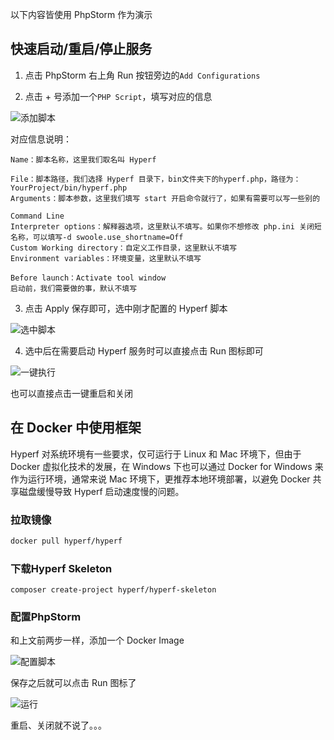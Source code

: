 以下内容皆使用 PhpStorm 作为演示

## 快速启动/重启/停止服务

1. 点击 PhpStorm 右上角 Run 按钮旁边的`Add Configurations`

2. 点击 + 号添加一个`PHP Script`，填写对应的信息

![添加脚本](//cdn.jsdelivr.net/gh/lufeibot/notes@master/docs/images/hyperf/hyperf-1.png)

对应信息说明：

```
Name：脚本名称，这里我们取名叫 Hyperf

File：脚本路径，我们选择 Hyperf 目录下，bin文件夹下的hyperf.php，路径为：YourProject/bin/hyperf.php
Arguments：脚本参数，这里我们填写 start 开启命令就行了，如果有需要可以写一些别的

Command Line
Interpreter options：解释器选项，这里默认不填写。如果你不想修改 php.ini 关闭短名称，可以填写-d swoole.use_shortname=Off
Custom Working directory：自定义工作目录，这里默认不填写
Environment variables：环境变量，这里默认不填写

Before launch：Activate tool window
启动前，我们需要做的事，默认不填写
```

3. 点击 Apply 保存即可，选中刚才配置的 Hyperf 脚本

![选中脚本](//cdn.jsdelivr.net/gh/lufeibot/notes@master/docs/images/hyperf/hyperf-2.png)

4. 选中后在需要启动 Hyperf 服务时可以直接点击 Run 图标即可

![一键执行](//cdn.jsdelivr.net/gh/lufeibot/notes@master/docs/images/hyperf/hyperf-3.png)

也可以直接点击一键重启和关闭

## 在 Docker 中使用框架

Hyperf 对系统环境有一些要求，仅可运行于 Linux 和 Mac 环境下，但由于 Docker 虚拟化技术的发展，在 Windows 下也可以通过 Docker for Windows 来作为运行环境，通常来说 Mac 环境下，更推荐本地环境部署，以避免 Docker 共享磁盘缓慢导致 Hyperf 启动速度慢的问题。

### 拉取镜像

```bash
docker pull hyperf/hyperf
```

### 下载Hyperf Skeleton

```
composer create-project hyperf/hyperf-skeleton 
```

### 配置PhpStorm

和上文前两步一样，添加一个 Docker Image

![配置脚本](//cdn.jsdelivr.net/gh/lufeibot/notes@master/docs/images/hyperf/hyperf-4.png)

保存之后就可以点击 Run 图标了

![运行](//cdn.jsdelivr.net/gh/lufeibot/notes@master/docs/images/hyperf/hyperf-5.png)

重启、关闭就不说了。。。